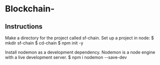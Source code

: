 # Blockchain-

## Instructions
Make a directory for the project called sf-chain. Set up a project in node:
$ mkdir sf-chain
$ cd-chain
$ npm init -y

Install nodemon as a development dependency. Nodemon is a node engine with a live development server.
$ npm i nodemon --save-dev

